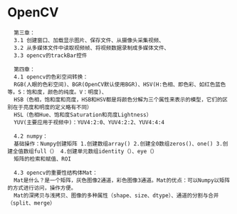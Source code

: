 # OpenCV
      第三章：
      3.1 创建窗口、加载显示图片、保存文件、从摄像头采集视频、
      3.2 从多媒体文件中读取视频帧、将视频数据录制成多媒体文件、
      3.3 opencv的trackBar控件
      
      第四章：
      4.1 opencv的色彩空间转换：
      RGB(人眼的色彩空间)、BGR(OpenCV默认使用BGR)、HSV(H:色相、即色彩、如红色蓝色等。S：饱和度，颜色的纯度。V：明度)、
      HSB（色相，饱和度和亮度，HSB和HSV都是将颜色分解为三个属性来表示的模型，它们的区别在于亮度和明度的定义略有不同）
      HSL（色相Hue、饱和度Saturation和亮度Lightness）
      YUV(主要应用于视频中)：YUV4:2:0、YUV4:2:2、YUV4:4:4
      
      4.2 numpy：
      基础操作：Numpy创建矩阵 1.创建数组array() 2.创建全0数组zeros()、one() 3.创建全值数组full（） 4.创建单元数组identity（）、eye（）
      矩阵的检索和赋值、ROI
      
      4.3 opencv的重要性结构体Mat：
      Mat是什么？是一个矩阵，灰色图像2通道，彩色图像3通道。Mat的优点：可以Numpy以矩阵的方式进行访问，操作方便。
      Mat的深拷贝与浅拷贝、图像的多种属性（shape、size、dtype）、通道的分割与合并（split、merge）
      

